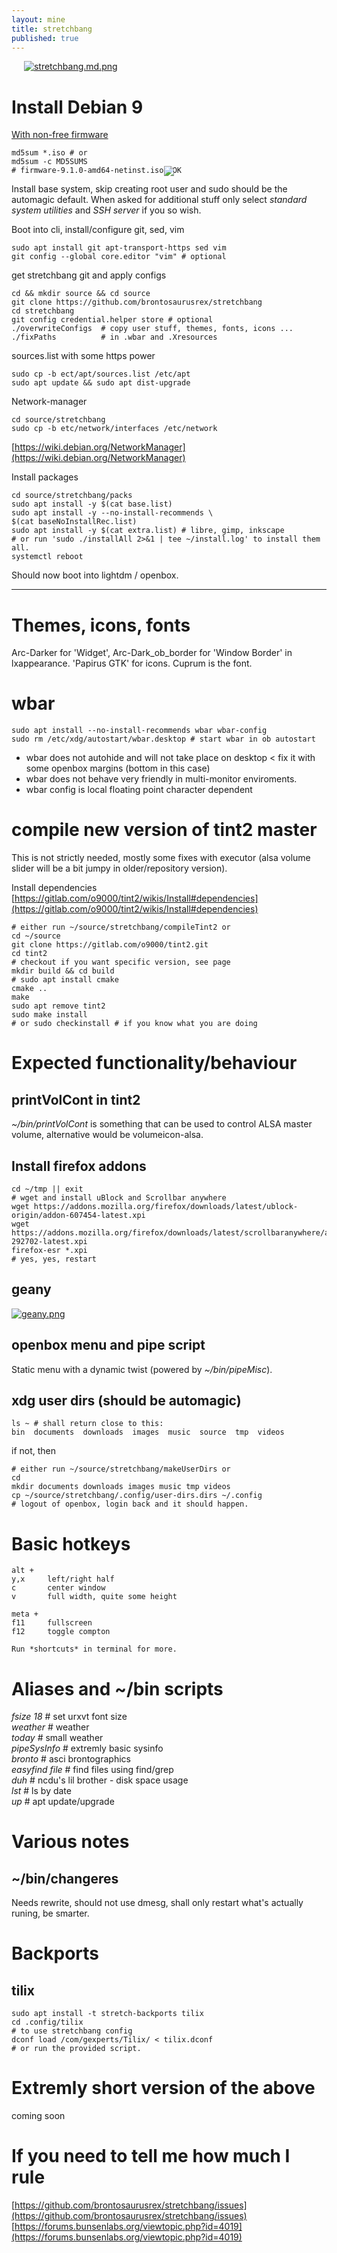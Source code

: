 ```yaml
---
layout: mine
title: stretchbang
published: true
---
```

<a href="/"><img src="{{site.baseurl}}/media/stretchBangLogo.png" style="max-width:1347px; position:relative; left:50%; transform:translate(-50%, 0%); margin-top: -70px; margin-bottom: -170px"></a>
[![stretchbang.md.png](https://cdn.scrot.moe/images/2017/08/01/stretchbang.png)](https://cdn.scrot.moe/images/2017/08/01/stretchbang.png)

# Install Debian 9

[With non-free firmware](https://cdimage.debian.org/cdimage/unofficial/non-free/cd-including-firmware/)

    md5sum *.iso # or
    md5sum -c MD5SUMS 
    # firmware-9.1.0-amd64-netinst.iso: OK

Install base system, skip creating root user and sudo should be the automagic default. When asked for additional stuff only select *standard system utilities* and *SSH server* if you so wish.

Boot into cli, install/configure git, sed, vim

    sudo apt install git apt-transport-https sed vim
    git config --global core.editor "vim" # optional

get stretchbang git and apply configs
    
    cd && mkdir source && cd source
    git clone https://github.com/brontosaurusrex/stretchbang
    cd stretchbang
    git config credential.helper store # optional
    ./overwriteConfigs  # copy user stuff, themes, fonts, icons ...
    ./fixPaths          # in .wbar and .Xresources

sources.list with some https power

    sudo cp -b ect/apt/sources.list /etc/apt
    sudo apt update && sudo apt dist-upgrade
    
Network-manager
    
    cd source/stretchbang
    sudo cp -b etc/network/interfaces /etc/network

[https://wiki.debian.org/NetworkManager](https://wiki.debian.org/NetworkManager)
    
Install packages

    cd source/stretchbang/packs
    sudo apt install -y $(cat base.list)
    sudo apt install -y --no-install-recommends \
    $(cat baseNoInstallRec.list)
    sudo apt install -y $(cat extra.list) # libre, gimp, inkscape
    # or run 'sudo ./installAll 2>&1 | tee ~/install.log' to install them all.
    systemctl reboot

Should now boot into lightdm / openbox.

---

# Themes, icons, fonts
Arc-Darker for 'Widget', Arc-Dark_ob_border for 'Window Border' in lxappearance. 'Papirus GTK' for icons. Cuprum is the font.

# wbar

    sudo apt install --no-install-recommends wbar wbar-config
    sudo rm /etc/xdg/autostart/wbar.desktop # start wbar in ob autostart
    
- wbar does not autohide and will not take place on desktop < fix it with some openbox margins (bottom in this case)
- wbar does not behave very friendly in multi-monitor enviroments.
- wbar config is local floating point character dependent

# compile new version of tint2 master

This is not strictly needed, mostly some fixes with executor (alsa volume slider will be a bit jumpy in older/repository version).

Install dependencies  
[https://gitlab.com/o9000/tint2/wikis/Install#dependencies](https://gitlab.com/o9000/tint2/wikis/Install#dependencies)

    # either run ~/source/stretchbang/compileTint2 or
    cd ~/source
    git clone https://gitlab.com/o9000/tint2.git
    cd tint2
    # checkout if you want specific version, see page
    mkdir build && cd build
    # sudo apt install cmake
    cmake ..
    make
    sudo apt remove tint2
    sudo make install 
    # or sudo checkinstall # if you know what you are doing

# Expected functionality/behaviour

## printVolCont in tint2
*~/bin/printVolCont* is something that can be used to control ALSA master volume, alternative would be volumeicon-alsa.

## Install firefox addons

    cd ~/tmp || exit
    # wget and install uBlock and Scrollbar anywhere
    wget https://addons.mozilla.org/firefox/downloads/latest/ublock-origin/addon-607454-latest.xpi
    wget https://addons.mozilla.org/firefox/downloads/latest/scrollbaranywhere/addon-292702-latest.xpi
    firefox-esr *.xpi
    # yes, yes, restart

## geany
[![geany.png](https://cdn.scrot.moe/images/2017/08/01/geany.png)](https://cdn.scrot.moe/images/2017/08/01/geany.png)

## openbox menu and pipe script
Static menu with a dynamic twist (powered by *~/bin/pipeMisc*).

## xdg user dirs (should be automagic)

    ls ~ # shall return close to this:
    bin  documents  downloads  images  music  source  tmp  videos
    
if not, then

    # either run ~/source/stretchbang/makeUserDirs or
    cd
    mkdir documents downloads images music tmp videos
    cp ~/source/stretchbang/.config/user-dirs.dirs ~/.config
    # logout of openbox, login back and it should happen.

# Basic hotkeys

    alt +
    y,x     left/right half
    c       center window
    v       full width, quite some height
    
    meta +
    f11     fullscreen
    f12     toggle compton
    
    Run *shortcuts* in terminal for more.
    
# Aliases and ~/bin scripts
    
*fsize 18*      # set urxvt font size  
*weather*       # weather  
*today*         # small weather  
*pipeSysInfo*   # extremly basic sysinfo  
*bronto*        # asci brontographics  
*easyfind file* # find files using find/grep  
*duh*           # ncdu's lil brother - disk space usage  
*lst*           # ls by date  
*up*            # apt update/upgrade  

# Various notes

## ~/bin/changeres

Needs rewrite, should not use dmesg, shall only restart what's actually runing, be smarter.

# Backports

## tilix

    sudo apt install -t stretch-backports tilix
    cd .config/tilix
    # to use stretchbang config
    dconf load /com/gexperts/Tilix/ < tilix.dconf
    # or run the provided script.

# Extremly short version of the above

coming soon

# If you need to tell me how much I rule

[https://github.com/brontosaurusrex/stretchbang/issues](https://github.com/brontosaurusrex/stretchbang/issues)  
[https://forums.bunsenlabs.org/viewtopic.php?id=4019](https://forums.bunsenlabs.org/viewtopic.php?id=4019)
